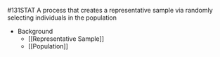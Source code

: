 #131STAT 
A process that creates a representative sample via randomly selecting individuals in the population

- Background
	- [[Representative Sample]]
	- [[Population]]